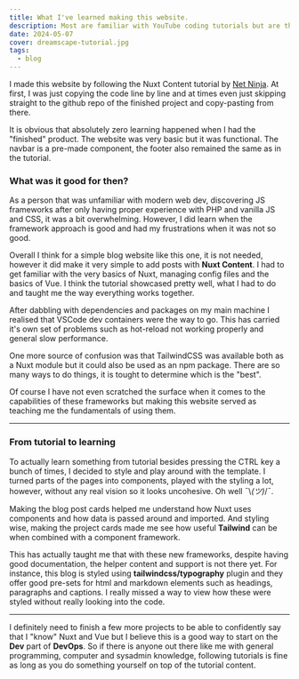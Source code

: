 ```yaml
---
title: What I've learned making this website.
description: Most are familiar with YouTube coding tutorials but are they really helpful?
date: 2024-05-07
cover: dreamscape-tutorial.jpg
tags:  
  - blog
--- 
```


I made this website by following the Nuxt Content tutorial by [Net Ninja](https://github.com/danvega/net-ninja-portfolio). At first, I was just copying the code line by line and at times even just skipping straight to the github repo of the finished project and copy-pasting from there. 

It is obvious that absolutely zero learning happened when I had the "finished" product. The website was very basic but it was functional. The navbar is a pre-made component, the footer also remained the same as in the tutorial.

### What was it good for then?

As a person that was unfamiliar with modern web dev, discovering JS frameworks after only having proper experience with PHP and vanilla JS and CSS, it was a bit overwhelming. However, I did learn when the framework approach is good and had my frustrations when it was not so good.

Overall I think for a simple blog website like this one, it is not needed, however it did make it very simple to add posts with **Nuxt Content**. I had to get familiar with the very basics of Nuxt, managing config files and the basics of Vue. I think the tutorial showcased pretty well, what I had to do and taught me the way everything works together.

After dabbling with dependencies and packages on my main machine I realised that VSCode dev containers were the way to go. This has carried it's own set of problems such as hot-reload not working properly and general slow performance. 


One more source of confusion was that TailwindCSS was available both as a Nuxt module but it could also be used as an npm package. There are so many ways to do things, it is tought to determine which is the "best".

Of course I have not even scratched the surface when it comes to the capabilities of these frameworks but making this website served as teaching me the fundamentals of using them.

---
### From tutorial to learning

To actually learn something from tutorial besides pressing the CTRL key a bunch of times, I decided to style and play around with the template. I turned parts of the pages into components, played with the styling a lot, however, without any real vision so it looks uncohesive. Oh well ¯\\_(ツ)_/¯.

Making the blog post cards helped me understand how Nuxt uses components and how data is passed around and imported. And styling wise, making the project cards made me see how useful **Tailwind** can be when combined with a component framework. 

This has actually taught me that with these new frameworks, despite having good documentation, the helper content and support is not there yet. For instance, this blog is styled using **tailwindcss/typography** plugin and they offer good pre-sets for html and markdown elements such as headings, paragraphs and captions. I really missed a way to view how these were styled without really looking into the code. 

---

I definitely need to finish a few more projects to be able to confidently say that I "know" Nuxt and Vue but I believe this is a good way to start on the **Dev** part of **DevOps**. So if there is anyone out there like me with general programming, computer and sysadmin knowledge, following tutorials is fine as long as you do something yourself on top of the tutorial content.